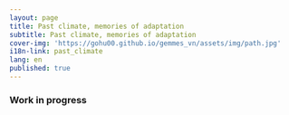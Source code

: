 ```yaml
---
layout: page
title: Past climate, memories of adaptation
subtitle: Past climate, memories of adaptation
cover-img: 'https://gohu00.github.io/gemmes_vn/assets/img/path.jpg'
i18n-link: past_climate
lang: en
published: true
---
```


### Work in progress